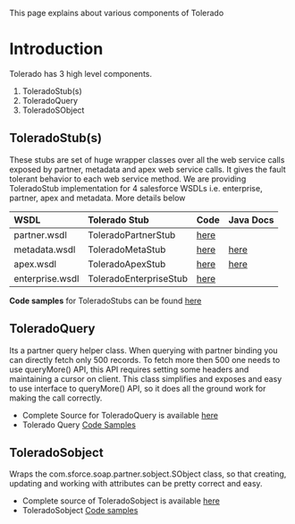This page explains about various components of Tolerado

# Introduction #

Tolerado has 3 high level components.

  1. ToleradoStub(s)
  1. ToleradoQuery
  1. ToleradoSObject

## ToleradoStub(s) ##
These stubs are set of huge wrapper classes over all the web service calls exposed by partner, metadata and apex web service calls. It gives the fault tolerant behavior to each web service method.
We are providing ToleradoStub implementation for 4 salesforce WSDLs i.e. enterprise, partner, apex and metadata. More details below

| **WSDL** | **Tolerado Stub** | **Code** | **Java Docs** |
|:---------|:------------------|:---------|:--------------|
| partner.wsdl | ToleradoPartnerStub | [here](http://code.google.com/p/tolerado-salesforce-web-services-client-wrappers/source/browse/trunk/Tolerado/src/com/tgerm/tolerado/axis14/partner/ToleradoPartnerStub.java) |  |
| metadata.wsdl | ToleradoMetaStub | [here](http://code.google.com/p/tolerado-salesforce-web-services-client-wrappers/source/browse/trunk/Tolerado/src/com/tgerm/tolerado/axis14/metadata/ToleradoMetaStub.java) | [here](http://tgerm-docs.appspot.com/wsdocs/com/tgerm/tolerado/axis14/metadata/ToleradoMetaStub.html) |
| apex.wsdl | ToleradoApexStub | [here](http://code.google.com/p/tolerado-salesforce-web-services-client-wrappers/source/browse/trunk/Tolerado/src/com/tgerm/tolerado/axis14/apex/ToleradoApexStub.java) | [here](http://tgerm-docs.appspot.com/wsdocs/com/tgerm/tolerado/axis14/apex/ToleradoApexStub.html) |
| enterprise.wsdl | ToleradoEnterpriseStub | [here](http://code.google.com/p/tolerado-salesforce-web-services-client-wrappers/source/browse/trunk/Tolerado/src/com/tgerm/tolerado/axis14/enterprise/ToleradoEnterpriseStub.java) |  |

**Code samples** for ToleradoStubs can be found [here](http://code.google.com/p/tolerado-salesforce-web-services-client-wrappers/wiki/CodeSamplesToleradoStubs)

## ToleradoQuery ##
Its a partner query helper class. When querying with partner binding you can directly fetch only 500 records. To fetch more then 500 one needs to use queryMore() API, this API requires setting some headers and maintaining a cursor on client. This class simplifies and exposes and easy to use interface to queryMore() API, so it does all the ground work for making the call correctly.

  * Complete Source for ToleradoQuery is available [here](http://code.google.com/p/tolerado-salesforce-web-services-client-wrappers/source/browse/trunk/Tolerado/src/com/tgerm/tolerado/axis14/partner/ToleradoQuery.java)
  * Tolerado Query [Code Samples](http://code.google.com/p/tolerado-salesforce-web-services-client-wrappers/wiki/CodeSamplesToleradoQuery)


## ToleradoSobject ##
Wraps the com.sforce.soap.partner.sobject.SObject class, so that creating, updating and working with attributes can be pretty correct and easy.

  * Complete source of ToleradoSobject is available [here](http://code.google.com/p/tolerado-salesforce-web-services-client-wrappers/source/browse/trunk/Tolerado/src/com/tgerm/tolerado/axis14/partner/ToleradoSobject.java)
  * ToleradoSobject [Code samples](http://code.google.com/p/tolerado-salesforce-web-services-client-wrappers/wiki/CodeSamplesToleradoSObject)